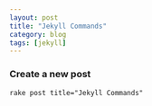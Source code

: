 ```yaml
---
layout: post
title: "Jekyll Commands"
category: blog
tags: [jekyll]
---
```


### Create a new post
    rake post title="Jekyll Commands"

